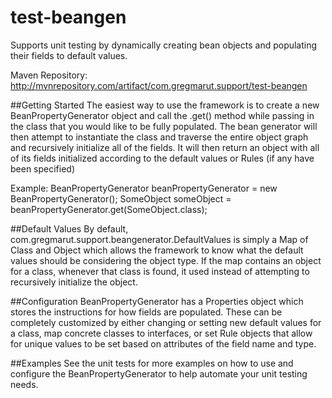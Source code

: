 # test-beangen
Supports unit testing by dynamically creating bean objects and populating their fields to default values.

Maven Repository:
http://mvnrepository.com/artifact/com.gregmarut.support/test-beangen

##Getting Started
The easiest way to use the framework is to create a new BeanPropertyGenerator object and call the .get(<Class>) method while passing in the class that you would like to be fully populated. The bean generator will then attempt to instantiate the class and traverse the entire object graph and recursively initialize all of the fields. It will then return an object with all of its fields initialized according to the default values or Rules (if any have been specified)

Example:
BeanPropertyGenerator beanPropertyGenerator = new BeanPropertyGenerator();
SomeObject someObject = beanPropertyGenerator.get(SomeObject.class);

##Default Values
By default, com.gregmarut.support.beangenerator.DefaultValues is simply a Map of Class and Object which allows the framework to know what the default values should be considering the object type. If the map contains an object for a class, whenever that class is found, it used instead of attempting to recursively initialize the object.  

##Configuration
BeanPropertyGenerator has a Properties object which stores the instructions for how fields are populated. These can be completely customized by either changing or setting new default values for a class, map concrete classes to interfaces, or set Rule objects that allow for unique values to be set based on attributes of the field name and type.

##Examples
See the unit tests for more examples on how to use and configure the BeanPropertyGenerator to help automate your unit testing needs.
